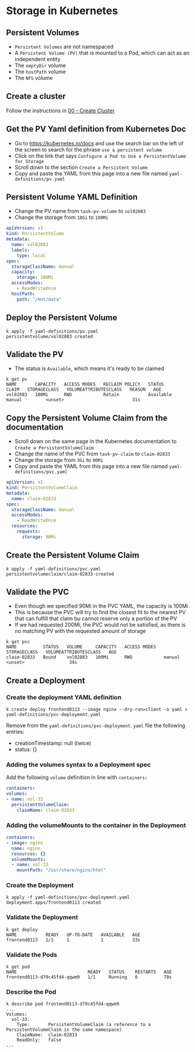 # Storage in Kubernetes

## Persistent Volumes

- `Persistent Volumes` are not namespaced
- A `Persistent Volume (PV)` that is mounted to a Pod, which can act as an independent entity
- The `emptyDir` volume
- The `hostPath` volume
- The `NFS` volume

## Create a cluster

Follow the instructions in [00 - Create Cluster](00-create-cluster.md)

## Get the PV Yaml definition from Kubernetes Doc

- Go to https://kubernetes.io/docs and use the search bar on the left of the screen to search for the phrase `use a persistent volume`
- Click on the link that says `Configure a Pod to Use a PersistentVolume for Storage`
- Scroll down to the section `Create a Persistent Volume`
- Copy and paste the YAML from this page into a new file named `yaml-definitions/pv.yaml`

## Persistent Volume YAML Definition

- Change the PV name from `task-pv-volume` to `vol02883`
- Change the storage from `10Gi` to `100Mi`

```yaml
apiVersion: v1
kind: PersistentVolume
metadata:
  name: vol02883
  labels:
    type: local
spec:
  storageClassName: manual
  capacity:
    storage: 100Mi
  accessModes:
    - ReadWriteOnce
  hostPath:
    path: "/mnt/data"
```

## Deploy the Persistent Volume

```shell
k apply -f yaml-definitions/pv.yaml
persistentvolume/vol02883 created
```

## Validate the PV

- The status is `Available`, which means it's ready to be claimed

```shell
k get pv
NAME       CAPACITY   ACCESS MODES   RECLAIM POLICY   STATUS      CLAIM   STORAGECLASS   VOLUMEATTRIBUTESCLASS   REASON   AGE
vol02883   100Mi      RWO            Retain           Available           manual         <unset>                          31s
```

## Copy the Persistent Volume Claim from the documentation

- Scroll down on the same page in the Kubernetes documentation to `Create a PersistentVolumeClaim`
- Change the name of the PVC from `task-pv-claim` to `claim-02833`
- Change the storage from `3Gi` to `90Mi`
- Copy and paste the YAML from this page into a new file named `yaml-definitions/pvc.yaml`

```yaml
apiVersion: v1
kind: PersistentVolumeClaim
metadata:
  name: claim-02833
spec:
  storageClassName: manual
  accessModes:
    - ReadWriteOnce
  resources:
    requests:
      storage: 90Mi
```

## Create the Persistent Volume Claim

```shell
k apply -f yaml-definitions/pvc.yaml
persistentvolumeclaim/claim-02833 created
```

## Validate the PVC

- Even though we specified 90Mi in the PVC YAML, the capacity is 100Mi
- This is because the PVC will try to find the closest fit to the nearest PV that can fulfill that claim bu cannot reserve only a portion of the PV
- If we had requested 200Mi, the PVC would not be satisfied, as there is no matching PV with the requested amount of storage

```shell
k get pvc
NAME          STATUS   VOLUME     CAPACITY   ACCESS MODES   STORAGECLASS   VOLUMEATTRIBUTESCLASS   AGE
claim-02833   Bound    vol02883   100Mi      RWO            manual         <unset>                 34s
```

## Create a Deployment

### Create the deployment YAML definition

```shell
k create deploy frontend0113 --image nginx --dry-run=client -o yaml > yaml-definitions/pvc-deployment.yaml
```

Remove from the `yaml-definitions/pvc-deployment.yaml` file the following entries:

- creationTimestamp: null (twice)
- status: {}

### Adding the volumes syntax to a Deployment spec

Add the following `volume` definition in line with `containers:`

```yaml
containers:
volumes:
- name: vol-33
  persistentVolumeClaim:
    claimName: claim-02833
```

### Adding the volumeMounts to the container in the Deployment

```yaml
containers:
- image: nginx
  name: nginx
  resources: {}
  volumeMounts:
  - name: vol-33
    mountPath: "/usr/share/nginx/html"
```

### Create the Deployment

```shell
k apply -f yaml-definitions/pvc-deployment.yaml
deployment.apps/frontend0113 created
```

### Validate the Deployment

```shell
k get deploy
NAME           READY   UP-TO-DATE   AVAILABLE   AGE
frontend0113   1/1     1            1           33s
```

### Validate the Pods

```shell
k get pod
NAME                           READY   STATUS    RESTARTS   AGE
frontend0113-d79c45fd4-qqwm9   1/1     Running   0          70s
```

### Describe the Pod

```shell
k describe pod frontend0113-d79c45fd4-qqwm9
...
Volumes:
  vol-33:
    Type:       PersistentVolumeClaim (a reference to a PersistentVolumeClaim in the same namespace)
    ClaimName:  claim-02833
    ReadOnly:   false
...
```